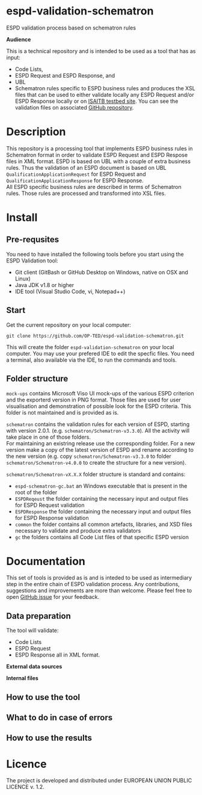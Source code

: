 # espd-validation-schematron
ESPD validation process based on schematron rules 

**Audience** 

This is a technical repository and is intended to be used as a tool that has as input: 
- Code Lists, 
- ESPD Request and ESPD Response, and 
- UBL
- Schematron rules specific to ESPD business rules
and produces the XSL files that can be used to either validate locally any ESPD Request and/or ESPD Response locally or on [ISAITB testbed site](https://www.itb.ec.europa.eu/espd/upload). You can see the validation files on associated [GitHub repository](https://github.com/ISAITB/validator-resources-espd).

# Description

This repository is a processing tool that implements ESPD business rules in Schematron format in order to validate ESPD Request and ESPD Respose files in XML format. ESPD is based on UBL with a couple of extra business rules. Thus the validation of an ESPD document is based on UBL ```QualificationApplicationRequest``` for ESPD Request and ```QualificationApplicationResponse``` for ESPD Response.  
All ESPD specific business rules are described in terms of Schematron rules. Those rules are processed and transformed into XSL files.

# Install

## Pre-requsites  

You need to have installed the following tools before you start using the ESPD Validation tool:
- Git client (GitBash or GitHub Desktop on Windows, native on OSX and Linux)
- Java JDK v1.8 or higher
- IDE tool (Visual Studio Code, vi, Notepad++)

## Start
Get the current repository on your local computer:

```
git clone https://github.com/OP-TED/espd-validation-schematron.git
```
This will create the folder ```espd-validation-schematron``` on your local computer. You may use your prefered IDE to edit the specfic files. You need a terminal, also available via the IDE, to run the commands and tools.

## Folder structure

```mock-ups``` contains Microsoft Viso UI mock-ups of the various ESPD criterion and the exporterd version in PNG format. Those files are used for user visualisation and demonstration of possible look for the ESPD criteria. This folder is not maintained and is provided as is.

```schematron``` contains the validation rules for each version of ESPD, starting with version 2.0.1. (e.g. ```schematron/Schematron-v3.3.0```). All the activity will take place in one of those folders.  
For maintaining an existring release use the corresponding folder. For a new version make a copy of the latest version of ESPD and rename according to the new version (e.g. copy ```schematron/Schematron-v3.3.0``` to folder ```schematron/Schematron-v4.0.0``` to create the structure for a new version).

```schematron/Schematron-vX.X.X``` folder structure is standard and contains:
- ```espd-schematron-gc.bat``` an Windows executable that is present in the root of the folder
- ```ESPDReqeust``` the folder containing the necessary input and output files for ESPD Request validation
- ```ESPDResponse``` the folder containing the necessary input and output files for ESPD Response validation
- ```common``` the folder contains all common artefacts, libraries, and XSD files necessary to validate and produce extra validators
- ```gc``` the folders contains all Code List files of that specific ESPD version

# Documentation

This set of tools is provided as is and is inteded to be used as intermediary step in the entire chain of ESPD validation process. Any contributions, suggestions and improvements are more than welcome. Please feel free to open [GitHub issue](https://github.com/OP-TED/espd-validation-schematron/issues) for your feedback.

## Data preparation

The tool will validate:
- Code Lists
- ESPD Request
- ESPD Response
all in XML format.

**External data sources**

**Internal files**

## How to use the tool


## What to do in case of errors


## How to use the results


# Licence  
The project is developed and distributed under EUROPEAN UNION PUBLIC LICENCE v. 1.2.